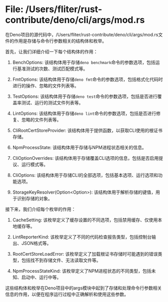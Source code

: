 # File: /Users/fliter/rust-contribute/deno/cli/args/mod.rs

在Deno项目的源代码中，/Users/fliter/rust-contribute/deno/cli/args/mod.rs文件的作用是存储与命令行参数相关的结构体和枚举。

首先，让我们详细介绍一下每个结构体的作用：

1. BenchOptions: 该结构体用于存储`deno benchmark`命令的参数选项，包括运行基准测试的次数、测试匹配模式等。

2. FmtOptions: 该结构体用于存储`deno fmt`命令的参数选项，包括格式化代码时进行的操作、忽略的文件列表等。

3. TestOptions: 该结构体用于存储`deno test`命令的参数选项，包括是否进行覆盖率测试、运行的测试文件列表等。

4. LintOptions: 该结构体用于存储`deno lint`命令的参数选项，包括是否进行修复、忽略的文件列表等。

5. CliRootCertStoreProvider: 该结构体用于提供函数，以获取CLI使用的根证书存储。

6. NpmProcessState: 该结构体用于存储与NPM进程状态相关的信息。

7. CliOptionOverrides: 该结构体用于存储覆盖CLI选项的信息，包括是否启用提议、运行模式等。

8. CliOptions: 该结构体用于存储CLI的全部选项，包括基本选项、运行选项和功能选项。

9. StorageKeyResolver(Option<Option<String>>): 该结构体用于解析存储的键值，用于识别存储的对象。

接下来，我们介绍每个枚举的作用：

1. CacheSetting: 该枚举定义了缓存设置的不同选项，包括禁用缓存、仅使用本地缓存等。

2. LintReporterKind: 该枚举定义了不同的代码检查报告类型，包括控制台输出、JSON格式等。

3. RootCertStoreLoadError: 该枚举定义了加载根证书存储时可能遇到的错误类型，包括找不到存储文件、无法读取文件等。

4. NpmProcessStateKind: 该枚举定义了NPM进程状态的不同类型，包括未知、启动中、运行中等。

这些结构体和枚举在Deno项目中的args模块中起到了存储和处理命令行参数相关信息的作用，以便在程序运行过程中正确解析和使用这些参数。

